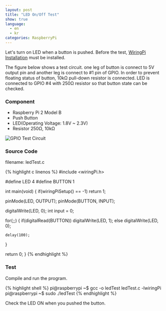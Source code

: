 ```yaml
---
layout: post
title: "LED On/Off Test"
show: true
language:
  - en
  - kr
categories: RaspberryPi
---
```

Let's turn on LED when a button is pushed. Before the test, [WiringPi Installation]({{site.url}}/raspberrypi/2016/05/20/wiringPi-installation-en.html) must be installed.

The figure below shows a test circuit. one leg of button is connect to 5V output pin and another leg is connect to #1 pin of GPIO. In order to prevent floating status of button, 10kΩ pull-down resistor is connected. LED is connected to GPIO #4 with 250Ω resistor so that button state can be checked.  

### Component

* Raspberry Pi 2 Model B
* Push Button
* LED(Operating Voltage: 1.8V ~ 2.3V)
* Resistor 250Ω, 10kΩ
 
![GPIO Test Circuit]({{site.url}}/images/rpi_gpio_led_test.png)

### Source Code

filename: ledTest.c

{% highlight c linenos %}
#include <wiringPi.h>

#define LED 4
#define BUTTON 1

int main(void)
{
  if(wiringPiSetup() == -1)
    return 1;

  pinMode(LED, OUTPUT);
  pinMode(BUTTON, INPUT);

  digitalWrite(LED, 0);
  int input = 0;

  for(;;)
  {
    if(digitalRead(BUTTON))
      digitalWrite(LED, 1);
    else
      digitalWrite(LED, 0); 

    delay(100);
  }

  return 0;
}
{% endhighlight %}

### Test

Compile and run the program.

{% highlight shell %}
pi@raspberrypi ~$ gcc -o ledTest ledTest.c -lwiringPi
pi@raspberrypi ~$ sudo ./ledTest
{% endhighlight %}

Check the LED ON when you pushed the button.
